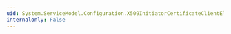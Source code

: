 ```yaml
---
uid: System.ServiceModel.Configuration.X509InitiatorCertificateClientElement.StoreName
internalonly: False
---
```

